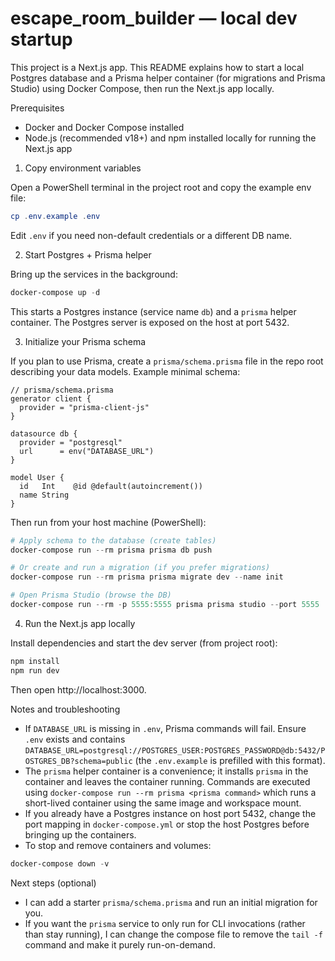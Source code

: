 # escape_room_builder — local dev startup

This project is a Next.js app. This README explains how to start a local Postgres database and a Prisma helper container (for migrations and Prisma Studio) using Docker Compose, then run the Next.js app locally.

Prerequisites
- Docker and Docker Compose installed
- Node.js (recommended v18+) and npm installed locally for running the Next.js app

1) Copy environment variables

Open a PowerShell terminal in the project root and copy the example env file:

```powershell
cp .env.example .env
```

Edit `.env` if you need non-default credentials or a different DB name.

2) Start Postgres + Prisma helper

Bring up the services in the background:

```powershell
docker-compose up -d
```

This starts a Postgres instance (service name `db`) and a `prisma` helper container. The Postgres server is exposed on the host at port 5432.

3) Initialize your Prisma schema

If you plan to use Prisma, create a `prisma/schema.prisma` file in the repo root describing your data models. Example minimal schema:

```prisma
// prisma/schema.prisma
generator client {
  provider = "prisma-client-js"
}

datasource db {
  provider = "postgresql"
  url      = env("DATABASE_URL")
}

model User {
  id   Int    @id @default(autoincrement())
  name String
}
```

Then run from your host machine (PowerShell):

```powershell
# Apply schema to the database (create tables)
docker-compose run --rm prisma prisma db push

# Or create and run a migration (if you prefer migrations)
docker-compose run --rm prisma prisma migrate dev --name init

# Open Prisma Studio (browse the DB)
docker-compose run --rm -p 5555:5555 prisma prisma studio --port 5555
```

4) Run the Next.js app locally

Install dependencies and start the dev server (from project root):

```powershell
npm install
npm run dev
```

Then open http://localhost:3000.

Notes and troubleshooting
- If `DATABASE_URL` is missing in `.env`, Prisma commands will fail. Ensure `.env` exists and contains `DATABASE_URL=postgresql://POSTGRES_USER:POSTGRES_PASSWORD@db:5432/POSTGRES_DB?schema=public` (the `.env.example` is prefilled with this format).
- The `prisma` helper container is a convenience; it installs `prisma` in the container and leaves the container running. Commands are executed using `docker-compose run --rm prisma <prisma command>` which runs a short-lived container using the same image and workspace mount.
- If you already have a Postgres instance on host port 5432, change the port mapping in `docker-compose.yml` or stop the host Postgres before bringing up the containers.
- To stop and remove containers and volumes:

```powershell
docker-compose down -v
```

Next steps (optional)
- I can add a starter `prisma/schema.prisma` and run an initial migration for you.
- If you want the `prisma` service to only run for CLI invocations (rather than stay running), I can change the compose file to remove the `tail -f` command and make it purely run-on-demand.